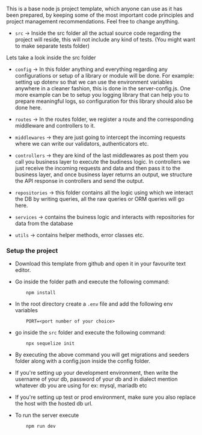 
This is a base node js project template, which anyone can use as it has been prepared, by keeping some of the most important code principles and project management recommendations. Feel free to change anything.

* `src` -> Inside the src folder all the actual source code regarding the project will reside, this will not include any kind of tests. (You might want to make separate tests folder)

Lets take a look inside the src folder

* `config` -> In this folder anything and everything regarding any configurations or setup of a library or module will be done. For example: setting up dotenv so that we can use the environment variables anywhere in a cleaner fashion, this is done in the server-config.js. One more example can be to setup you logging library that can help you to prepare meaningful logs, so configuration for this library should also be done here.

* `routes` -> In the routes folder, we register a route and the corresponding middleware and controllers to it.

* `middlewares` -> they are just going to intercept the incoming requests where we can write our validators, authenticators etc.

* `controllers` -> they are kind of the last middlewares as post them you call you business layer to execute the budiness logic. In controllers we just receive the incoming requests and data and then pass it to the business layer, and once business layer returns an output, we structure the API response in controllers and send the output.

* `repositories` -> this folder contains all the logic using which we interact the DB by writing queries, all the raw queries or ORM queries will go here.

* `services` -> contains the buiness logic and interacts with repositories for data from the database

* `utils` -> contains helper methods, error classes etc.

### Setup the project

- Download this template from github and open it in your favourite text editor.
- Go inside the folder path and execute the following command:
    ```
        npm install
    ```

- In the root directory create a `.env` file and add the following env variables
    ```
        PORT=<port number of your choice>
    ```
- go inside the `src` folder and execute the following command:
    ```
        npx sequelize init
    ```
- By executing the above command you will get migrations and seeders folder along with a config.json inside the config folder.

- If you're setting up your development environment, then write the username of your db, password of your db and in dialect mention whatever db you are using for ex: mysql, mariadb etc

- If you're setting up test or prod environment, make sure you also replace the host with the hosted db url.

- To run the server execute
    ```
        npm run dev
    ```

